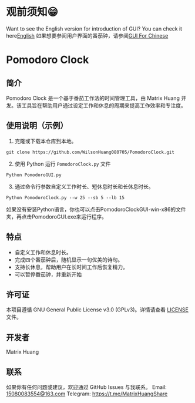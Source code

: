 # 观前须知😁
Want to see the English version for introduction of GUI? You can check it here[English]()
如果想要参阅用户界面的番茄钟，请参阅[GUI For Chinese]()
# Pomodoro Clock

## 简介
Pomodoro Clock 是一个基于番茄工作法的时间管理工具，由 Matrix Huang 开发。该工具旨在帮助用户通过设定工作和休息的周期来提高工作效率和专注度。

## 使用说明（示例）
1. 克隆或下载本仓库到本地。
```
git clone https://github.com/WilsonHuang080705/PomodoroClock.git
```
2. 使用 Python 运行 `PomodoroClock.py` 文件
```
Python PomodoroGUI.py
```
3. 通过命令行参数自定义工作时长、短休息时长和长休息时长。
```
Python PomodoroClock.py --w 25 --sb 5 --lb 15
```
如果没有安装Python语言，你也可以点击PomodoroClockGUI-win-x86的文件夹，再点击PomodoroGUI.exe来运行程序。

## 特点
- 自定义工作和休息时长。
- 完成四个番茄钟后，随机显示一句优美的诗句。
- 支持长休息，帮助用户在长时间工作后恢复精力。
- 可以暂停番茄钟，并重新开始

## 许可证
本项目遵循 GNU General Public License v3.0 (GPLv3)。详情请查看 [LICENSE](LICENSE) 文件。

## 开发者
Matrix Huang

## 联系
如果你有任何问题或建议，欢迎通过 GitHub Issues 与我联系。
Email: <15080083554@163.com>
Telegram: <https://t.me/MatrixHuangShare>
